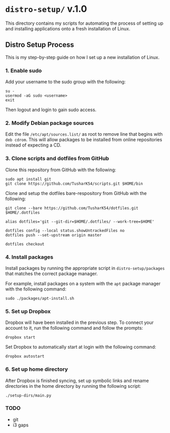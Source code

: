 # `distro-setup/` v.1.0

This directory contains my scripts for automating the process of setting up and installing applications onto a fresh installation of Linux.

## Distro Setup Process

This is my step-by-step guide on how I set up a new installation of Linux.

### 1. Enable sudo

Add your username to the sudo group with the following:

```
su -
usermod -aG sudo <username>
exit
```

Then logout and login to gain sudo access.

### 2. Modify Debian package sources

Edit the file `/etc/apt/sources.list/` as root to remove line that begins with `deb cdrom`. This will allow packages to be installed from online repositories instead of expecting a CD.

### 3. Clone scripts and dotfiles from GitHub

Clone this repository from GitHub with the following:

```
sudo apt install git
git clone https://github.com/TusharK54/scripts.git $HOME/bin
```

Clone and setup the dotfiles bare-respository from GitHub with the following:

```
git clone --bare https://github.com/TusharK54/dotfiles.git $HOME/.dotfiles

alias dotfiles='git --git-dir=$HOME/.dotfiles/ --work-tree=$HOME'

dotfiles config --local status.showUntrackedFiles no
dotfiles push --set-upstream origin master

dotfiles checkout
```

### 4. Install packages

Install packages by running the appropriate script in `distro-setup/packages` that matches the correct package manager. 

For example, install packages on a system with the `apt` package manager with the following command:

```
sudo ./packages/apt-install.sh
```

### 5. Set up Dropbox

Dropbox will have been installed in the previous step. To connect your account to it, run the following command and follow the prompts:

```
dropbox start
```

Set Dropbox to automatically start at login with the following command:

```
dropbox autostart
```

### 6. Set up home directory

After Dropbox is finished syncing, set up symbolic links and rename directories in the home directory by running the following script:

```
./setup-dirs/main.py
```

### TODO

- git
- i3 gaps
